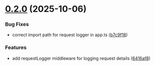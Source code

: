 # [0.2.0](https://github.com/bearnjs/rest/compare/v0.1.5...v0.2.0) (2025-10-06)

### Bug Fixes

- correct import path for request logger in app.ts ([b7c9f18](https://github.com/bearnjs/rest/commit/b7c9f18c7253eb663aeef1315440b6cbadc8f88d))

### Features

- add requestLogger middleware for logging request details ([6416af8](https://github.com/bearnjs/rest/commit/6416af8be06506aa17805e285f3a91b68242341f))
